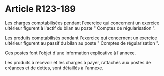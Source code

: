 # Article R123-189

Les charges comptabilisées pendant l'exercice qui concernent un exercice ultérieur figurent à l'actif du bilan au poste " Comptes de régularisation ".

Les produits comptabilisés pendant l'exercice qui concernent un exercice ultérieur figurent au passif du bilan au poste " Comptes de régularisation ".

Ces postes font l'objet d'une information explicative à l'annexe.

Les produits à recevoir et les charges à payer, rattachés aux postes de créances et de dettes, sont détaillés à l'annexe.
